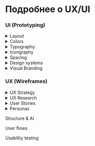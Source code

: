 # Подробнее о UX/UI

### UI (Prototyping)

<details>

<summary>Layout</summary>

Layout -  это организация и расположение элементов пользовательского интерфейса на экране устройства. В UI-дизайне, верстке и разработке приложений используются различные подходы к созданию Layout'ов, которые позволяют удобно располагать элементы на экране, оптимизировать использование пространства и обеспечивать максимальную удобство для пользователя.

**Дополнительная информация**

Существует несколько типов Layout'ов, которые можно использовать в UI-дизайне:

1. LinearLayout - используется для создания горизонтальных или вертикальных списков, в которых элементы располагаются друг за другом в определенном порядке.
2. RelativeLayout - используется для создания компоновки элементов на экране, опираясь на их взаимное расположение.
3. FrameLayout - используется для создания многоуровневых интерфейсов, где элементы располагаются друг на друге.
4. ConstraintLayout - используется для создания сложных макетов, которые должны быть адаптивными к различным экранам и устройствам.
5. GridLayout - используется для создания сетки, в которой элементы располагаются в ячейках.

Каждый тип Layout'а имеет свои особенности и применяется в разных ситуациях, в зависимости от целей дизайна и функциональности приложения.

</details>

<details>

<summary>Colors</summary>

Colors - это цветовая палитра, которая используется для создания пользовательского интерфейса приложения. Цвета играют важную роль в UI-дизайне, поскольку они могут создавать настроение, управлять вниманием пользователя, выделять важные элементы и т.д.

**Дополнительная информация**

Существует несколько способов использования цветов в UI-дизайне:

1. Основные цвета (Primary Colors) - это цвета, которые определяют общую цветовую палитру приложения. Они используются для создания фона, шапки, навигации и других основных элементов дизайна.
2. Дополнительные цвета (Secondary Colors) - это цвета, которые используются для выделения важных элементов интерфейса, например, кнопок, ссылок, иконок и т.д. Они помогают пользователю быстро найти нужный элемент и повышают удобство использования приложения.
3. Тематические цвета (Theme Colors) - это цвета, которые связаны с конкретной темой или настроением приложения. Например, для спортивного приложения можно использовать яркие и динамичные цвета, а для приложения для медитации - более спокойные и нежные цвета.
4. Цветовые акценты (Color Accents) - это яркие и выразительные цвета, которые используются для привлечения внимания пользователя и выделения важной информации. Например, можно использовать яркий красный цвет для кнопок "купить сейчас" или "заказать".

При выборе цветов для UI-дизайна важно учитывать целевую аудиторию приложения, его тематику и функциональность, а также общие тренды в дизайне. Все цвета в приложении должны гармонировать между собой и обеспечивать легкость восприятия информации пользователем.



</details>

<details>

<summary>Typography</summary>

Typography - это использование шрифтов для создания пользовательского интерфейса приложения. Хорошо подобранные шрифты могут значительно повысить визуальное восприятие приложения и обеспечить удобство использования для пользователя.

**Дополнительная информация**

Существуют различные типы шрифтов, которые можно использовать в UI-дизайне:

1. Serif - это шрифты с засечками, которые используются для создания формальных и традиционных дизайнов. Они обычно используются в заголовках, подзаголовках и других больших элементах текста.
2. Sans-serif - это шрифты без засечек, которые обеспечивают более современный и минималистичный внешний вид. Они часто используются в основном тексте, подписях, кнопках и других мелких элементах дизайна.
3. Display - это шрифты, которые используются для создания декоративных элементов дизайна, таких как логотипы, заголовки, иконки и т.д. Они могут быть очень выразительными и иметь уникальный внешний вид.
4. Monospace - это шрифты, в которых каждый символ имеет одинаковую ширину, что делает их идеальными для создания таблиц и других элементов, которые требуют выравнивания.

Кроме того, в UI-дизайне важно учитывать размер шрифта, межстрочное расстояние и цвет текста. Шрифты должны быть легко читаемыми и удобными для глаз пользователя, а также соответствовать общему стилю и настроению приложения.

Хорошо продуманная типографика помогает пользователю легко находить нужную информацию и обеспечивает лучшее визуальное восприятие приложения.

</details>

<details>

<summary>Icongraphy</summary>

Icongraphy - это использование иконок для обозначения функций, действий и других элементов интерфейса в приложении. Иконки могут упрощать навигацию в приложении и снижать нагрузку на пользовательский интерфейс.

**Дополнительная информация**

Существует несколько типов иконок, которые можно использовать в UI-дизайне:

1. Информационные иконки - это иконки, которые предоставляют пользователю информацию о функциях и возможностях приложения. Например, иконка "настройки" может показывать, где пользователь может настроить свои предпочтения.
2. Функциональные иконки - это иконки, которые используются для вызова функций и действий в приложении. Например, иконка "отправить" может вызывать отправку сообщения или иконка "поиск" может вызывать поиск по базе данных приложения.
3. Статусные иконки - это иконки, которые отображают статус работы приложения или информируют пользователя об изменениях в приложении. Например, иконка "загрузка" может показывать, что приложение загружает данные.
4. Декоративные иконки - это иконки, которые используются для добавления визуального интереса к приложению. Например, иконка "лайк" может быть использована для показа, что пользовательу понравилась какая-то запись.

При выборе иконок для UI-дизайна важно учитывать целевую аудиторию приложения и его функциональность. Иконки должны быть интуитивно понятными для пользователя и должны быть легко узнаваемыми и запоминающимися. Кроме того, они должны гармонировать с общим стилем и цветовой палитрой приложения, чтобы создавать единый и качественный дизайн.

</details>

<details>

<summary>Spacing</summary>

Spacing - это расстояние между элементами в пользовательском интерфейсе приложения. Хорошо продуманный интервал может улучшить визуальное восприятие приложения и обеспечить удобство использования для пользователя.

**Дополнительная информация**

Существует несколько типов интервалов, которые можно использовать в UI-дизайне:

1. Внешний интервал - это расстояние между границей элемента и границей контейнера. Он помогает определить, как элемент вписывается в макет и создает пространство вокруг элемента.
2. Внутренний интервал - это расстояние между содержимым элемента и его границей. Он позволяет создать отступы между текстом и другим содержимым элемента, чтобы облегчить чтение и улучшить визуальное восприятие.
3. Межстрочный интервал - это расстояние между строками в тексте. Он может использоваться для создания разрывов между строками, чтобы облегчить чтение и улучшить визуальное восприятие.
4. Интервал между элементами - это расстояние между различными элементами в пользовательском интерфейсе. Он может использоваться для создания разрывов между кнопками, полями ввода, изображениями и другими элементами, чтобы обеспечить более логичный и интуитивно понятный интерфейс.

При выборе интервалов в UI-дизайне важно учитывать размер экрана устройства и целевую аудиторию приложения. Интервалы должны быть пропорциональны размеру экрана, чтобы элементы не выглядели слишком разрозненными или переполненными. Кроме того, они должны гармонировать с общим стилем и цветовой палитрой приложения, чтобы создавать единый и качественный дизайн.

</details>

<details>

<summary>Design systems</summary>

Design System в UI - это набор повторно используемых элементов дизайна, таких как цвета, типографика, иконки, компоненты и т.д., которые обеспечивают консистентность и единство в дизайне в рамках одного приложения или бренда.

Дизайн-система включает в себя гайдлайны и стандарты, которые помогают разработчикам и дизайнерам создавать согласованный и качественный дизайн. Это может включать в себя:

1. Библиотека компонентов: набор готовых компонентов, таких как кнопки, поля ввода, выпадающие списки, меню и т.д. Компоненты обычно имеют предопределенные свойства и стили, которые обеспечивают единство дизайна.
2. Гайдлайны по типографике: стандарты для использования шрифтов, размеров и межстрочных интервалов, которые помогают создать читаемый и качественный текстовый контент.
3. Цветовая палитра: набор цветов, который используется для создания привлекательного и согласованного дизайна. Цветовая палитра включает в себя основные и дополнительные цвета, а также рекомендации по использованию цвета в различных контекстах.
4. Иконки: набор готовых иконок, которые используются для создания интерфейса приложения. Иконки обычно имеют предопределенный стиль и размер, чтобы обеспечить консистентность в дизайне.

Плюсы использования дизайн-системы включают повышение эффективности проектирования, уменьшение времени на разработку, улучшение качества и консистентности дизайна, а также обеспечение лучшего пользовательского опыта. Они также помогают различным командам в организации, таким как дизайнеры, разработчики, маркетологи и т.д., работать вместе с большей эффективностью и точностью, благодаря единому языку дизайн

</details>

<details>

<summary>Visual Branding</summary>

Визуальный брендинг (Visual Branding) в UI - это процесс создания уникальной и привлекательной визуальной идентичности для продукта или бренда в рамках пользовательского интерфейса (UI). Это может включать в себя различные элементы дизайна, такие как логотип, цвета, шрифты, изображения, иконки и т.д.

Основной целью визуального брендинга является установление узнаваемости и связи с брендом у пользователей. Когда пользователь видит визуальные элементы, которые соответствуют бренду, это может вызвать у него узнавание, доверие и уверенность в продукте или бренде.

Визуальный брендинг может также влиять на общее впечатление от продукта, а также на его позиционирование на рынке. Например, использование определенной цветовой палитры и типографии может помочь продукту выделиться на фоне конкурентов и создать привлекательный и современный образ.

Для того, чтобы успешно создать визуальный брендинг в UI, необходимо учитывать особенности аудитории, бизнес-цели и ценности бренда. Это помогает создать дизайн, который соответствует потребностям пользователей и в то же время выражает уникальность и ценности бренда.

При создании визуального брендинга также важно убедиться в его консистентности и единстве во всем продукте или бренде. Это помогает установить более прочную связь с пользователем и создать более цельное впечатление о продукте.

</details>

### UX (Wireframes)

<details>

<summary>UX Strategy</summary>

UX-стратегия (User Experience Strategy) в UX-дизайне - это планирование и разработка стратегии, которая направлена на обеспечение наилучшего пользовательского опыта при использовании продукта или услуги. Она включает в себя описание целей, потребностей пользователей, рыночного исследования и создание плана, который помогает достичь поставленных целей.

Основная цель UX-стратегии - создать продукт или услугу, которая соответствует потребностям пользователей и при этом удовлетворяет бизнес-цели. Это достигается через понимание целевой аудитории, изучение их потребностей и ожиданий, анализ конкурентов и рынка, определение ключевых моментов взаимодействия пользователя с продуктом и планирование оптимального пути пользовательского опыта.

В процессе разработки UX-стратегии используются различные методы, такие как пользовательские интервью, опросы, анализ веб-аналитики, проведение тестирования пользовательского опыта и др. Она также может включать в себя определение ключевых показателей эффективности (KPI), которые могут быть использованы для оценки успеха продукта или услуги.

Хорошо разработанная UX-стратегия является основой для создания эффективного UX-дизайна, который удовлетворяет потребности пользователей и достигает бизнес-целей. Она также помогает улучшить взаимодействие пользователя с продуктом и увеличить удовлетворенность пользователей, что в свою очередь может привести к увеличению конверсии и росту прибыли.

</details>

<details>

<summary>UX Research</summary>



</details>

<details>

<summary>User Stories</summary>



</details>

<details>

<summary>Personas</summary>



</details>



Structure & AI

User flows

Usability testing
